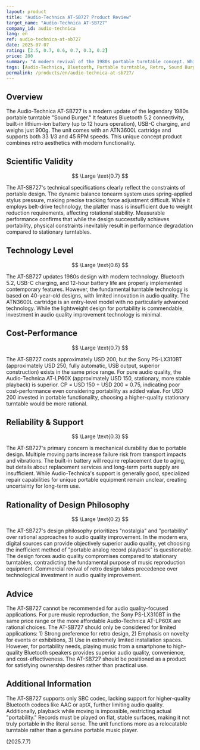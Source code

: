 ```yaml
---
layout: product
title: "Audio-Technica AT-SB727 Product Review"
target_name: "Audio-Technica AT-SB727"
company_id: audio-technica
lang: en
ref: audio-technica-at-sb727
date: 2025-07-07
rating: [2.5, 0.7, 0.6, 0.7, 0.3, 0.2]
price: 200
summary: "A modern revival of the 1980s portable turntable concept. While Bluetooth connectivity and built-in battery offer appealing portability, audio quality compromises are significant. At USD 200, stationary turntables provide superior performance. Appeals to nostalgia and convenience but unsuitable for serious audio applications."
tags: [Audio-Technica, Bluetooth, Portable turntable, Retro, Sound Burger]
permalink: /products/en/audio-technica-at-sb727/
---
```

## Overview

The Audio-Technica AT-SB727 is a modern update of the legendary 1980s portable turntable "Sound Burger." It features Bluetooth 5.2 connectivity, built-in lithium-ion battery (up to 12 hours operation), USB-C charging, and weighs just 900g. The unit comes with an ATN3600L cartridge and supports both 33 1/3 and 45 RPM speeds. This unique concept product combines retro aesthetics with modern functionality.

## Scientific Validity

$$ \Large \text{0.7} $$

The AT-SB727's technical specifications clearly reflect the constraints of portable design. The dynamic balance tonearm system uses spring-applied stylus pressure, making precise tracking force adjustment difficult. While it employs belt-drive technology, the platter mass is insufficient due to weight reduction requirements, affecting rotational stability. Measurable performance confirms that while the design successfully achieves portability, physical constraints inevitably result in performance degradation compared to stationary turntables.

## Technology Level

$$ \Large \text{0.6} $$

The AT-SB727 updates 1980s design with modern technology. Bluetooth 5.2, USB-C charging, and 12-hour battery life are properly implemented contemporary features. However, the fundamental turntable technology is based on 40-year-old designs, with limited innovation in audio quality. The ATN3600L cartridge is an entry-level model with no particularly advanced technology. While the lightweight design for portability is commendable, investment in audio quality improvement technology is minimal.

## Cost-Performance

$$ \Large \text{0.7} $$

The AT-SB727 costs approximately USD 200, but the Sony PS-LX310BT (approximately USD 250, fully automatic, USB output, superior construction) exists in the same price range. For pure audio quality, the Audio-Technica AT-LP60X (approximately USD 150, stationary, more stable playback) is superior. CP = USD 150 ÷ USD 200 = 0.75, indicating poor cost-performance even considering portability as added value. For USD 200 invested in portable functionality, choosing a higher-quality stationary turntable would be more rational.

## Reliability & Support

$$ \Large \text{0.3} $$

The AT-SB727's primary concern is mechanical durability due to portable design. Multiple moving parts increase failure risk from transport impacts and vibrations. The built-in battery will require replacement due to aging, but details about replacement services and long-term parts supply are insufficient. While Audio-Technica's support is generally good, specialized repair capabilities for unique portable equipment remain unclear, creating uncertainty for long-term use.

## Rationality of Design Philosophy

$$ \Large \text{0.2} $$

The AT-SB727's design philosophy prioritizes "nostalgia" and "portability" over rational approaches to audio quality improvement. In the modern era, digital sources can provide objectively superior audio quality, yet choosing the inefficient method of "portable analog record playback" is questionable. The design forces audio quality compromises compared to stationary turntables, contradicting the fundamental purpose of music reproduction equipment. Commercial revival of retro design takes precedence over technological investment in audio quality improvement.

## Advice

The AT-SB727 cannot be recommended for audio quality-focused applications. For pure music reproduction, the Sony PS-LX310BT in the same price range or the more affordable Audio-Technica AT-LP60X are rational choices. The AT-SB727 should only be considered for limited applications: 1) Strong preference for retro design, 2) Emphasis on novelty for events or exhibitions, 3) Use in extremely limited installation spaces. However, for portability needs, playing music from a smartphone to high-quality Bluetooth speakers provides superior audio quality, convenience, and cost-effectiveness. The AT-SB727 should be positioned as a product for satisfying ownership desires rather than practical use.

## Additional Information

The AT-SB727 supports only SBC codec, lacking support for higher-quality Bluetooth codecs like AAC or aptX, further limiting audio quality. Additionally, playback while moving is impossible, restricting actual "portability." Records must be played on flat, stable surfaces, making it not truly portable in the literal sense. The unit functions more as a relocatable turntable rather than a genuine portable music player.

(2025.7.7)